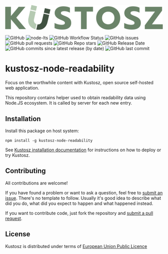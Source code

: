[![Kustosz](./kustosz_logo.svg)](https://www.kustosz.org)

![GitHub](https://img.shields.io/github/license/KustoszApp/kustosz-node-readability?color=green) ![node-lts](https://img.shields.io/node/v-lts/kustosz-node-readability) ![GitHub Workflow Status](https://img.shields.io/github/workflow/status/KustoszApp/kustosz-node-readability/CI?label=CI) ![GitHub issues](https://img.shields.io/github/issues/KustoszApp/kustosz-node-readability?color=green) ![GitHub pull requests](https://img.shields.io/github/issues-pr/KustoszApp/kustosz-node-readability) ![GitHub Repo stars](https://img.shields.io/github/stars/KustoszApp/kustosz-node-readability?color=green) ![GitHub Release Date](https://img.shields.io/github/release-date/KustoszApp/kustosz-node-readability) ![GitHub commits since latest release (by date)](https://img.shields.io/github/commits-since/KustoszApp/kustosz-node-readability/latest?color=green) ![GitHub last commit](https://img.shields.io/github/last-commit/KustoszApp/kustosz-node-readability)

# kustosz-node-readability 

Focus on the worthwhile content with Kustosz, open source self-hosted web application.

This repository contains helper used to obtain readability data using Node.JS ecosystem. It is called by server for each new entry.

## Installation

Install this package on host system:

```
npm install -g kustosz-node-readability
```

See [Kustosz installation documentation](https://docs.kustosz.org/en/stable/installation.html) for instructions on how to deploy or try Kustosz.

## Contributing

All contributions are welcome!

If you have found a problem or want to ask a question, feel free to [submit an issue](https://github.com/KustoszApp/kustosz-node-readability/issues). There's no template to follow. Usually it's good idea to describe what did you do, what did you expect to happen and what happened instead.

If you want to contribute code, just fork the repository and [submit a pull request](https://github.com/KustoszApp/kustosz-node-readability/pulls).

## License

Kustosz is distributed under terms of [European Union Public Licence](https://joinup.ec.europa.eu/collection/eupl/eupl-text-eupl-12)

